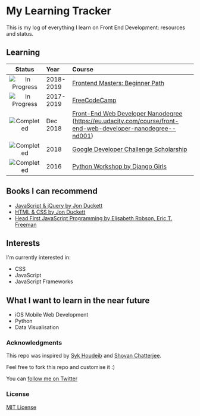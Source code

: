 # My Learning Tracker

This is my log of everything I learn on Front End Development: resources and status.

## Learning

[//]: # (Status images)

[Completed]: https://user-images.githubusercontent.com/29199184/32275438-8385f5c0-bf0b-11e7-9406-42265f71e2bd.png "Completed"
[In Progress]: https://user-images.githubusercontent.com/29199184/34462881-7305ddac-ee4d-11e7-9b57-589424820da4.png "In Progress"
[Soon]: https://user-images.githubusercontent.com/29199184/34462916-d5c37bd4-ee4d-11e7-9f4a-d57f2243281b.png "Soon"

|            Status           |   Year    | Course                                                          |
|:---------------------------:|:--------- |:----------------------------------------------------------------|
| ![In Progress][In Progress] | 2018-2019 | [Frontend Masters: Beginner Path](https://eu.udacity.com/course/front-end-web-developer-nanodegree--nd001)                                 |
| ![In Progress][In Progress] | 2017-2019 | [FreeCodeCamp](https://learn.freecodecamp.org/)                                                    |
| ![Completed][Completed]     | Dec 2018  | [Front-End Web Developer Nanodegree] (https://eu.udacity.com/course/front-end-web-developer-nanodegree--nd001)                             |
| ![Completed][Completed]     | 2018      | [Google Developer Challenge Scholarship](https://www.udacity.com/google-scholarships)                          |
| ![Completed][Completed]     | 2016      | [Python Workshop by Django Girls](https://djangogirls.org/)                                 |

[//]: # (Reference links to courses)

[Front-End Web Developer Nanodegree]: https://eu.udacity.com/course/front-end-web-developer-nanodegree--nd001
[Google Developer Challenge Scholarship]: https://www.udacity.com/google-scholarships
[Frontend Masters]: https://frontendmasters.com
[Django Girls]: https://djangogirls.org/

## Books I can recommend

+ [JavaScript & jQuery by Jon Duckett](http://javascriptbook.com)
+ [HTML & CSS by Jon Duckett](http://www.htmlandcssbook.com)
+ [Head First JavaScript Programming by Elisabeth Robson, Eric T. Freeman](https://www.oreilly.com/library/view/head-first-javascript/9781449340124)

## Interests

I'm currently interested in:

+ CSS
+ JavaScript
+ JavaScript Frameworks

## What I want to learn in the near future

+ iOS Mobile Web Development
+ Python
+ Data Visualisation

### Acknowledgments

This repo was inspired by [Syk Houdeib](https://github.com/Syknapse/My-Learning-Tracker-first-ten-months) and [Shovan Chatterjee](https://github.com/shovanch/fullstack-web-developer-path).

Feel free to fork this repo and customise it :)

You can [follow me on Twitter](https://twitter.com/gaini_z "@gaini_z")

### License

[MIT License](https://github.com/GainiZh/Learning-Tracker/blob/master/LICENSE)

